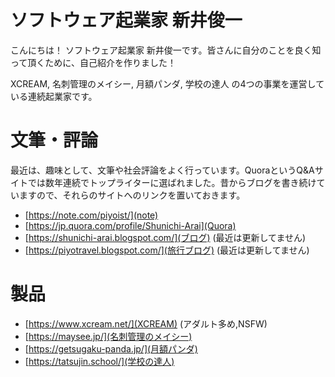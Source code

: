 # ソフトウェア起業家 新井俊一

こんにちは！ ソフトウェア起業家 新井俊一です。皆さんに自分のことを良く知って頂くために、自己紹介を作りました！

XCREAM, 名刺管理のメイシー, 月額パンダ, 学校の達人 の4つの事業を運営している連続起業家です。

# 文筆・評論

最近は、趣味として、文筆や社会評論をよく行っています。QuoraというQ&Aサイトでは数年連続でトップライターに選ばれました。昔からブログを書き続けていますので、それらのサイトへのリンクを置いておきます。

- [https://note.com/piyoist/](note)
- [https://jp.quora.com/profile/Shunichi-Arai](Quora)
- [https://shunichi-arai.blogspot.com/](ブログ) (最近は更新してません)
- [https://piyotravel.blogspot.com/](旅行ブログ) (最近は更新してません)

# 製品

- [https://www.xcream.net/](XCREAM) (アダルト多め,NSFW) 
- [https://maysee.jp/](名刺管理のメイシー)
- [https://getsugaku-panda.jp/](月額パンダ)
- [https://tatsujin.school/](学校の達人)
